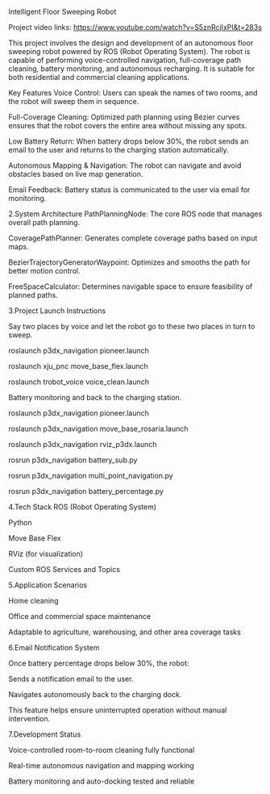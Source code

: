 Intelligent Floor Sweeping Robot

Project video links: https://www.youtube.com/watch?v=S5znRcjIxPI&t=283s

This project involves the design and development of an autonomous floor sweeping robot powered by ROS (Robot Operating System). The robot is capable of performing voice-controlled navigation, full-coverage path cleaning, battery monitoring, and autonomous recharging. It is suitable for both residential and commercial cleaning applications.


Key Features
Voice Control: Users can speak the names of two rooms, and the robot will sweep them in sequence.

Full-Coverage Cleaning: Optimized path planning using Bézier curves ensures that the robot covers the entire area without missing any spots.

Low Battery Return: When battery drops below 30%, the robot sends an email to the user and returns to the charging station automatically.

Autonomous Mapping & Navigation: The robot can navigate and avoid obstacles based on live map generation.

Email Feedback: Battery status is communicated to the user via email for monitoring.


2.System Architecture
PathPlanningNode: The core ROS node that manages overall path planning.

CoveragePathPlanner: Generates complete coverage paths based on input maps.

BezierTrajectoryGeneratorWaypoint: Optimizes and smooths the path for better motion control.

FreeSpaceCalculator: Determines navigable space to ensure feasibility of planned paths.


3.Project Launch Instructions

Say two places by voice and let the robot go 
to these two places in turn to sweep.

roslaunch p3dx_navigation pioneer.launch

roslaunch xju_pnc move_base_flex.launch

roslaunch trobot_voice voice_clean.launch


Battery monitoring and back to the charging 
station.

roslaunch p3dx_navigation pioneer.launch

roslaunch p3dx_navigation move_base_rosaria.launch

roslaunch p3dx_navigation rviz_p3dx.launch

rosrun p3dx_navigation battery_sub.py 

rosrun p3dx_navigation multi_point_navigation.py

rosrun p3dx_navigation battery_percentage.py


4.Tech Stack
ROS (Robot Operating System)

Python

Move Base Flex

RViz (for visualization)

Custom ROS Services and Topics


5.Application Scenarios

Home cleaning

Office and commercial space maintenance

Adaptable to agriculture, warehousing, and other area coverage tasks


6.Email Notification System

Once battery percentage drops below 30%, the robot:

Sends a notification email to the user.

Navigates autonomously back to the charging dock.

This feature helps ensure uninterrupted operation without manual intervention.


7.Development Status

Voice-controlled room-to-room cleaning fully functional

Real-time autonomous navigation and mapping working

Battery monitoring and auto-docking tested and reliable
